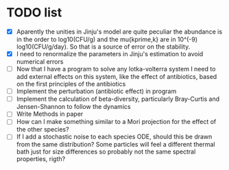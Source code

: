 # TODO list

- [x] Aparently the unities in Jinju's model are quite peculiar the abundance is in the order to log10(CFU/g) and the mu{kprime,k} are in 10^(-9) log10(CFU/g/day). So that is a source of error on the stability.
- [x] I need to renormalize the parameters in Jinju's estimation to avoid numerical errors
- [ ] Now that I have a program to solve any lotka-volterra system I need to add external effects on this system, like the effect of antibiotics, based on the first principles of the antibiotics
- [ ] Implement the perturbation (antibiotic effect) in program
- [ ] Implement the calculation of beta-diversity, particularly Bray-Curtis and Jensen-Shannon to follow the dynamics
- [ ] Write Methods in paper
- [ ] How can I make something similar to a Mori projection for the effect of the other species?
- [ ] If I add a stochastic noise to each species ODE, should this be drawn from the same distribution? Some particles will feel a different thermal bath just for size differences so probably not the same spectral properties, rigth?

